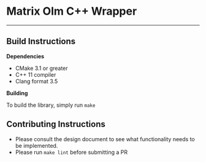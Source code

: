 # Matrix Olm C++ Wrapper
---

## Build Instructions

**Dependencies**

- CMake 3.1 or greater
- C++ 11 compiler
- Clang format 3.5

**Building**

To build the library, simply run `make`

## Contributing Instructions

- Please consult the design document to see what functionality needs to be implemented.
- Please run `make lint` before submitting a PR
